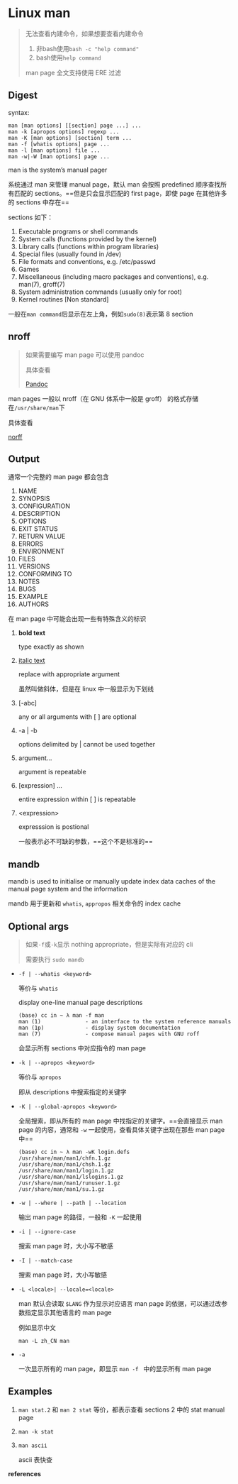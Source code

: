 # Linux man 

> 无法查看内建命令，如果想要查看内建命令
>
> 1. 非bash使用`bash -c "help command"`
>2. bash使用`help command`
> 
> man page 全文支持使用 ERE 过滤

## Digest

syntax:

```
man [man options] [[section] page ...] ...
man -k [apropos options] regexp ...
man -K [man options] [section] term ...
man -f [whatis options] page ...
man -l [man options] file ...
man -w|-W [man options] page ...
```

man is the system’s manual pager

系统通过 man 来管理 manual page，默认 man 会按照 predefined 顺序查找所有匹配的 sections。==但是只会显示匹配的 first page，即使 page 在其他许多的 sections 中存在==

sections 如下：

1.  Executable programs or shell commands
2.  System calls (functions provided by the kernel)
3.  Library calls (functions within program libraries)
4.  Special files (usually found in /dev)
5.  File formats and conventions, e.g. /etc/passwd
6.  Games
7.  Miscellaneous (including  macro  packages  and  conventions),  e.g.
        man(7), groff(7)
8.  System administration commands (usually only for root)
9.  Kernel routines [Non standard]

一般在`man command`后显示在左上角，例如`sudo(8)`表示第 8 section

## nroff

> 如果需要编写 man page 可以使用 pandoc
>
> 具体查看
>
> [Pandoc]()

man pages 一般以 nroff（在 GNU 体系中一般是 groff） 的格式存储在`/usr/share/man`下

具体查看

[norff]()

## Output

通常一个完整的 man page 都会包含

1. NAME
2. SYNOPSIS
3. CONFIGURATION
4. DESCRIPTION
5. OPTIONS
6. EXIT STATUS
7. RETURN VALUE
8. ERRORS
9. ENVIRONMENT
10. FILES
11. VERSIONS
12. CONFORMING TO
13. NOTES
14. BUGS
15. EXAMPLE
16. AUTHORS

在 man page 中可能会出现一些有特殊含义的标识

1. **bold text**  

   type exactly as shown

2. <u>italic text</u>

   replace with appropriate argument

   虽然叫做斜体，但是在 linux 中一般显示为下划线

3. [-abc]

   any or all arguments with [ ] are optional

4. -a | -b

   options delimited by | cannot be used together

5. argument...

   argument is repeatable

6. [expression] ...

   entire expression within [ ] is repeatable

7. \<expression\>

   expresssion is postional

   一般表示必不可缺的参数，==这个不是标准的==

## mandb

mandb is used to initialise or manually update index data caches of the manual page system and the information

mandb 用于更新和 `whatis`, `appropos` 相关命令的 index cache

## Optional args

> 如果`-f`或`-k`显示 nothing appropriate，但是实际有对应的 cli
>
> 需要执行 `sudo mandb`

- `-f | --whatis <keyword>`

  等价与 `whatis`

  display one-line manual page descriptions

  ```
  (base) cc in ~ λ man -f man
  man (1)              - an interface to the system reference manuals
  man (1p)             - display system documentation
  man (7)              - compose manual pages with GNU roff
  ```

  会显示所有 sections 中对应指令的 man page

- `-k | --apropos <keyword>`

  等价与 `apropos`

  即从 descriptions 中搜索指定的关键字


- `-K | --global-apropos <keyword>`

  全局搜索，即从所有的 man page 中找指定的关键字。==会直接显示 man page 的内容，通常和 `-w` 一起使用，查看具体关键字出现在那些 man page 中==

  ```
  (base) cc in ~ λ man -wK login.defs
  /usr/share/man/man1/chfn.1.gz
  /usr/share/man/man1/chsh.1.gz
  /usr/share/man/man1/login.1.gz
  /usr/share/man/man1/lslogins.1.gz
  /usr/share/man/man1/runuser.1.gz
  /usr/share/man/man1/su.1.gz
  ```

- `-w | --where | --path | --location`

  输出 man page 的路径，一般和 `-K` 一起使用

- `-i | --ignore-case`

  搜索 man page 时，大小写不敏感

- `-I | --match-case`

  搜索 man page 时，大小写敏感

- `-L <locale>| --locale=<locale>`

  man 默认会读取 `$LANG` 作为显示对应语言 man page 的依据，可以通过改参数指定显示其他语言的 man page

  例如显示中文

  ```
  man -L zh_CN man
  ```

- `-a`

  一次显示所有的 man page，即显示 `man -f ` 中的显示所有 man page

## Examples

1. `man stat.2` 和 `man 2 stat` 等价，都表示查看 sections 2 中的 stat manual page

2. `man -k stat`

3. `man ascii`

   ascii 表快查

**references**

[^1]:https://superuser.com/questions/346703/linux-apropos-command-always-returns-nothing-appropriate
[^2]:https://www.howtogeek.com/682871/how-to-create-a-man-page-on-linux/
[^3]:https://unix.stackexchange.com/questions/283660/how-to-change-the-language-for-man-command

[^4]:https://askubuntu.com/questions/727876/how-to-search-for-all-the-man-files-that-contain-certain-keyword
